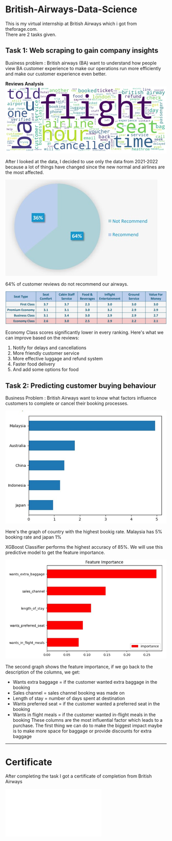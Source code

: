 # British-Airways-Data-Science

This is my virtual internship at British Airways which i got from theforage.com.  
There are 2 tasks given.

## Task 1: Web scraping to gain company insights

Business problem : British airways (BA) want to understand how people view BA customer experience to make our operations run more efficiently and make our customer experience even better.

**Reviews Analysis**
![img](Pictures/wordcloud.jpg)

After I looked at the data, I decided to use only the data from 2021-2022 because a lot of things have changed since the new normal and airlines are the most affected.

![img](Pictures/recs.jpg)

64% of customer reviews do not recommend our airways.

![img](Pictures/stats.jpg)

Economy Class scores significantly lower in every ranking. Here's what we can improve based on the reviews:
1. Notify for delays and cancellations
2. More friendly customer service
3. More effective luggage and refund system
4. Faster food delivery
5. And add some options for food

## Task 2: Predicting customer buying behaviour

Business Problem : British Airways want to know what factors influence customers to complete or cancel their booking processes.

![img](Pictures/country.jpg)

Here's the graph of country with the highest bookig rate. Malaysia has 5% booking rate and japan 1%

XGBoost Classifier performs the highest accuracy of 85%. We will use this predictive model to get the feature importance.

![img](Pictures/features.jpg)

The second graph shows the feature importance, if we go back to the description of the columns, we get:
* Wants extra baggage = if the customer wanted extra baggage in the
booking
* Sales channel = sales channel booking was made on
* Length of stay = number of days spent at destination
* Wants preferred seat = if the customer wanted a preferred seat in the
booking
* Wants in flight meals = if the customer wanted in-flight meals in the
booking
These columns are the most influential factor which leads to a purchase.
The first thing we can do to make the biggest impact maybe is to make more
space for baggage or provide discounts for extra baggage
---

# Certificate
After completing the task I got a certificate of completion from British Airways

![pdf](Pictures/certificate.pdf)




